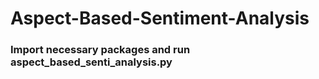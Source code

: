 # Aspect-Based-Sentiment-Analysis

### Import necessary packages and run aspect_based_senti_analysis.py
